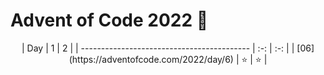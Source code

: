 # Advent of Code 2022 🎄

<div align="center">
| Day                                        | 1   | 2   | 
| ------------------------------------------ | :-: | :-: | 
| [06](https://adventofcode.com/2022/day/6)  | ⭐  | ⭐  | 
</div>